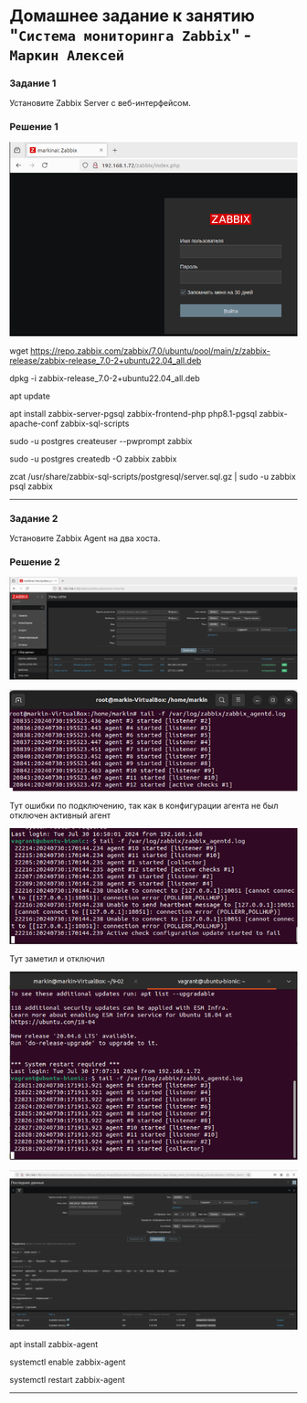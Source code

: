 # Домашнее задание к занятию "`Система мониторинга Zabbix`" - `Маркин Алексей`

### Задание 1

Установите Zabbix Server с веб-интерфейсом.

### Решение 1

![Скриншот 1](https://github.com/Markin-AI/9-02/blob/main/img/1-1.png)

 wget https://repo.zabbix.com/zabbix/7.0/ubuntu/pool/main/z/zabbix-release/zabbix-release_7.0-2+ubuntu22.04_all.deb
 
 dpkg -i zabbix-release_7.0-2+ubuntu22.04_all.deb
 
 apt update
 
 apt install zabbix-server-pgsql zabbix-frontend-php php8.1-pgsql zabbix-apache-conf zabbix-sql-scripts
 
 sudo -u postgres createuser --pwprompt zabbix
 
 sudo -u postgres createdb -O zabbix zabbix
 
 zcat /usr/share/zabbix-sql-scripts/postgresql/server.sql.gz | sudo -u zabbix psql zabbix

---

### Задание 2

Установите Zabbix Agent на два хоста.

### Решение 2

![Скриншот 1](https://github.com/Markin-AI/9-02/blob/main/img/2-1.png)

![Скриншот 2](https://github.com/Markin-AI/9-02/blob/main/img/2-2.png)

Тут ошибки по подключению, так как в конфигурации агента не был отключен активный агент

![Скриншот 3](https://github.com/Markin-AI/9-02/blob/main/img/2-3.png)

Тут заметил и отключил

![Скриншот 5](https://github.com/Markin-AI/9-02/blob/main/img/2-5.png)


![Скриншот 4](https://github.com/Markin-AI/9-02/blob/main/img/2-4.png)

 apt install zabbix-agent
 
 systemctl enable zabbix-agent
 
 systemctl restart zabbix-agent

---
